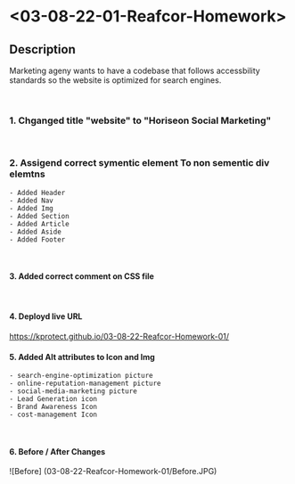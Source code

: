 # <03-08-22-01-Reafcor-Homework>

## Description
Marketing ageny wants to have a codebase that follows accessbility standards so the website is optimized for search engines.

<br />


### 1. Chganged title "website" to "Horiseon Social Marketing"
<br />

### 2. Assigend correct symentic element To non sementic div elemtns
    - Added Header
    - Added Nav
    - Added Img
    - Added Section
    - Added Article
    - Added Aside
    - Added Footer
<br />

#### 3. Added correct comment on CSS file
<br />

#### 4. Deployd live URL 
https://kprotect.github.io/03-08-22-Reafcor-Homework-01/
<br />

#### 5. Added Alt attributes to Icon and Img
    - search-engine-optimization picture
    - online-reputation-management picture
    - social-media-marketing picture
    - Lead Generation icon
    - Brand Awareness Icon
    - cost-management Icon
<br />

#### 6. Before / After Changes
![Before] (03-08-22-Reafcor-Homework-01/Before.JPG)